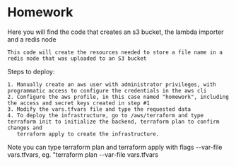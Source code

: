 # Homework
Here you will find the code that creates an s3 bucket, the lambda importer and a redis node

```
This code will create the resources needed to store a file name in a redis node that was uploaded to an S3 bucket
```

Steps to deploy:

```
1. Manually create an aws user with administrator privileges, with programmatic access to configure the credentials in the aws cli
2. Configure the aws profile, in this case named "homework", including the access and secret keys created in step #1
3. Modify the vars.tfvars file and type the requested data
4. To deploy the infrastructure, go to /aws/terraform and type terraform init to initialize the backend, terraform plan to confirm changes and 
   terraform apply to create the infrastructure.
``` 
Note you can type terraform plan and terraform apply with flags --var-file vars.tfvars, eg. "terraform plan --var-file vars.tfvars
